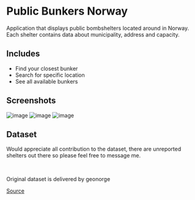 <h1>Public Bunkers Norway</h1>

<p>Application that displays public bombshelters located around in Norway. <br>
  Each shelter contains data about municipality, address and capacity.</p>

<h2>Includes</h2>

<ul>
  <li>Find your closest bunker</li>
<li>Search for specific location</li>
<li>See all available bunkers</li>
</ul>


<h2>Screenshots</h2>


![image](https://github.com/user-attachments/assets/52afaf1d-46ef-486c-a584-6fff8fa14979)
![image](https://github.com/user-attachments/assets/fe746407-60d0-4075-85cf-a66eb14f7fbc)
![image](https://github.com/user-attachments/assets/e1f10d4a-ce69-4fae-aad1-84ae7a1d5a26)

## Dataset
<p>Would appreciate all contribution to the dataset, there are unreported shelters out there so please feel free to message me.</p>
<br>
<p>Original dataset is delivered by geonorge</p> <a href="https://kartkatalog.geonorge.no/metadata/tilfluktsrom-offentlige/dbae9aae-10e7-4b75-8d67-7f0e8828f3d8"> Source</a>
